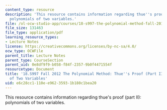 ```yaml
---
content_type: resource
description: 'This resource contains information regarding thue''s proof (part II):
  polynomials of two variables.'
file: /ol-ocw-studio-app/courses/18-s997-the-polynomial-method-fall-2012/e6c28cc1110ee96235931b180c1bea20_MIT18_S997F12_lec27.pdf
file_size: 131463
file_type: application/pdf
learning_resource_types:
- Lecture Notes
license: https://creativecommons.org/licenses/by-nc-sa/4.0/
ocw_type: OCWFile
parent_title: Lecture Notes
parent_type: CourseSection
parent_uid: 0e8df9f9-b058-f84f-2357-9b0f4471554f
resourcetype: Document
title: '18.S997 Fall 2012 The Polynomial Method: Thue''s Proof (Part II): Polynomials
  of Two Variables'
uid: e6c28cc1-110e-e962-3593-1b180c1bea20
---
```

This resource contains information regarding thue's proof (part II): polynomials of two variables.